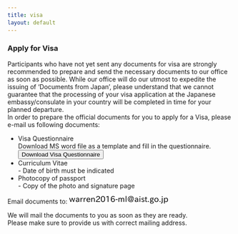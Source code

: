 ```yaml
---
title: visa
layout: default
---
```

<!-- MAIN CONTENT -->
<div id="main_content_wrap" class="outer">
  <section id="main_content" class="inner">
<h3>Apply for Visa</h3>
  <p>Participants who have not yet sent any documents for visa are strongly recommended to prepare and send the necessary documents to our office as soon as possible. While our office will do our utmost to expedite the issuing of ‘Documents from Japan’, please understand that we cannot guarantee that the processing of your visa application at the Japanese embassy/consulate in your country will be completed in time for your planned departure.<br>
  In order to prepare the official documents for you to apply for a Visa, please e-mail us following documents:</p>
  <ul>
  <li>Visa Questionnaire<br>
  Download MS word file as a template and fill in the questionnaire.<br>
   <a href="{{site.url}}/images/Visa Questionnaire.docx"><input id="button_submit" class="button_submit" type="button" alt="submit" value="Download Visa Questionnaire"></a></li>
  <li>Curriculum Vitae<br> 
  - Date of birth must be indicated</li>
  <li> Photocopy of passport<br>
  - Copy of the photo and signature page</li>
  </ul>
  <p>Email documents to: <img class="abstract" alt="warrenworkshop_email.png" src="../images/warrenworkshop_email.png" border="0"></p>
  <p>We will mail the documents to you as soon as they are ready.<br>
Please make sure to provide us with correct mailing address. </p>
</div>


  </section>
</div>
